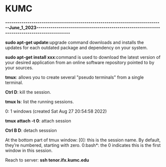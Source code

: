 # KUMC


**------------------------------------------------------------------------------June_1_2023---------------------------------------------------------------------------------------------**

**sudo apt-get update**:upgrade command downloads and installs the updates for each outdated package and dependency on your system.

**sudo apt-get install xxx**:command is used to download the latest version of your desired application from an online software repository pointed to by your sources.

**tmux**: allows you to create several "pseudo terminals" from a single terminal.

**Ctrl D**: kill the session.

**tmux ls**: list the running sessions.

0: 1 windows (created Sat Aug 27 20:54:58 2022)

**tmux attach -t 0**: attach session

**Ctrl B D**: detach sesssion

At the bottom part of tmux window: [0]: this is the session name. By default, they’re numbered, starting with zero. 0:bash*: the 0 indicates this is the first window in this session.

Reach to server: **ssh tenor.ifx.kumc.edu**
